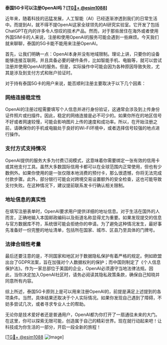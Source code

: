 **泰国5G卡可以注册OpenAI吗？[[TG💪+ @esim1088](https://t.me/s/esim1088)]**

近年来，随着科技的迅猛发展，人工智能（AI）已经逐渐渗透到我们的日常生活中。而提到AI，就不得不提OpenAI这家全球领先的AI研究实验室。它开发了包括ChatGPT在内的许多令人惊叹的技术产品。然而，对于那些居住在海外或者使用外国SIM卡的人来说，注册和使用OpenAI的服务可能会遇到一些麻烦。今天我们就来聊聊，泰国的5G卡能不能用来注册OpenAI。

首先，让我们明确一点：OpenAI本身并没有地域限制。理论上讲，只要你的设备能够连接互联网，并且具备必要的硬件条件，比如智能手机、电脑等，就可以尝试注册并使用OpenAI的服务。但是，实际操作中可能会因为各种原因导致失败，尤其是涉及到支付方式和账户验证时。

对于持有泰国5G卡的用户来说，能否顺利注册主要取决于以下几个因素：

### 网络连接稳定性

OpenAI的注册过程需要填写个人信息并进行身份验证，这通常会涉及到上传身份证件照片或扫描件。因此，稳定的网络连接是必不可少的。如果你所在的地区信号不好或者网速较慢，可能会影响图片上传的速度和成功率。所以，在开始注册之前，请确保你的手机或电脑处于良好的Wi-Fi环境中，或者选择信号较强的地点进行操作。

### 支付方式支持情况

OpenAI提供的服务大多为付费订阅模式，这意味着你需要绑定一张有效的信用卡或其他支付工具。虽然大多数国际信用卡都可以在全球范围内正常使用，但也有少数例外。如果你使用的是一张仅限本地消费的预付卡，那么很遗憾，你将无法完成付款步骤。此外，部分银行可能会对跨境交易设置额外的安全检查，这也可能导致支付失败。在这种情况下，建议提前联系发卡行确认相关限制。

### 地址信息的真实性

在填写注册表单时，OpenAI要求用户提供详细的地址信息。对于生活在国外的人而言，正确地输入本国邮政编码以及街道名称显得尤为重要。如果发现提交的信息与官方数据库不符，系统很可能会拒绝你的申请。为了避免这种情况发生，最好事先准备好一份完整的地址清单，包括所在国家、城市、区县乃至具体的门牌号。

### 法律合规性考量

最后还要注意的是，不同国家和地区对于数据隐私保护有着严格的规定。例如欧盟出台了GDPR法案，旨在加强对个人数据权利的保护；而中国则制定了《个人信息保护法》。作为一家总部位于美国的企业，OpenAI必须遵守当地法律法规。因此，当你决定加入OpenAI社区时，请务必阅读其隐私政策条款，确保自己知晓并同意所有内容。

综上所述，泰国5G卡原则上是可以用来注册OpenAI的，前提是满足上述提到的各项条件。当然，具体结果还取决于个人实际情况。如果你发现自己遇到了障碍，不妨多尝试几次，或者寻求专业人士的帮助。

无论你是技术爱好者还是普通用户，OpenAI都为你打开了一扇通往未来的大门。在这里，你可以探索无限可能，创造属于自己的精彩世界。现在就行动起来吧！让科技成为你生活的一部分，开启一段全新的旅程！

[[TG💪+ @esim1088](https://t.me/s/esim1088) ![Image](https://i.postimg.cc/4NQfJmqS/Snipaste-2025-05-13-00-14-12.png)]